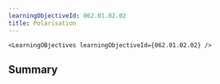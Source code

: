 ```yaml
---
learningObjectiveId: 062.01.02.02
title: Polarisation
---
```


```tsx eval
<LearningOBjectives learningObjectiveId={062.01.02.02} />
```

## Summary
